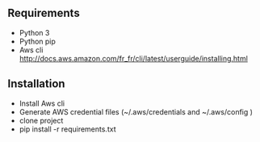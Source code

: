 ## Requirements
 - Python 3
 - Python pip
 - Aws cli 
 http://docs.aws.amazon.com/fr_fr/cli/latest/userguide/installing.html
 
 
## Installation
 - Install Aws cli
 - Generate AWS credential files (~/.aws/credentials and ~/.aws/config )
 - clone project
 - pip install -r requirements.txt
 